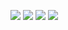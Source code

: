 

![](assets/20240719_142700.jpg)
![](assets/20240719_135129.jpg)
![](assets/20240719_135224.jpg)
![](assets/20240719_135254.jpg)
